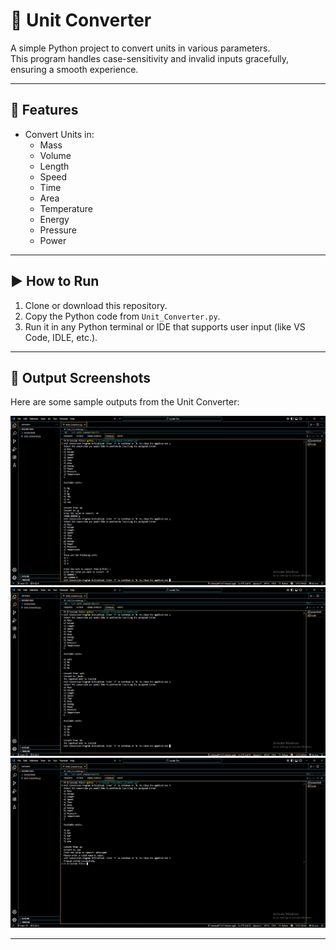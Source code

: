 # 🔁 Unit Converter 

A simple Python project to convert units in various parameters.  
This program handles case-sensitivity and invalid inputs gracefully, ensuring a smooth experience.

---

## 🚀 Features

- Convert Units in:
  - Mass
  - Volume
  - Length
  - Speed
  - Time
  - Area
  - Temperature
  - Energy
  - Pressure
  - Power

---

## ▶️ How to Run

1. Clone or download this repository.
2. Copy the Python code from `Unit_Converter.py`.
3. Run it in any Python terminal or IDE that supports user input (like VS Code, IDLE, etc.).

---

## 📸 Output Screenshots

Here are some sample outputs from the Unit Converter:

![Screenshot 1](Screenshots/Screenshot%202025-07-08%20210811.png)  
![Screenshot 2](Screenshots/Screenshot%202025-07-08%20211012.png)  
![Screenshot 3](Screenshots/Screenshot%202025-07-08%20211101.png)

---


